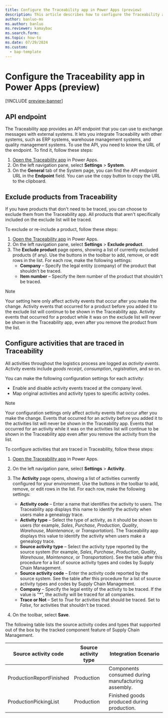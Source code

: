 ```yaml
---
title: Configure the Traceability app in Power Apps (preview)
description: This article describes how to configure the Traceability app in Power Apps
author: banluo-ms
ms.author: banluo
ms.reviewer: kamaybac
ms.search.form: 
ms.topic: how-to
ms.date: 07/29/2024
ms.custom: 
  - bap-template
---
```


# Configure the Traceability app in Power Apps (preview)

[!INCLUDE [preview-banner](~/../shared-content/shared/preview-includes/preview-banner.md)]
<!-- KFM: Preview until further notice -->

## <a name="api-endpoint"></a>API endpoint

The Traceability app provides an API endpoint that you can use to exchange messages with external systems. It lets you integrate Traceability with other systems, such as ERP systems, warehouse management systems, and quality management systems. To use the API, you need to know the URL of the endpoint. To find it, follow these steps:

1. [Open the Traceability app](traceability-app-run.md) in Power Apps.
1. On the left navigation pane, select **Settings** \> **System**.
1. On the **General** tab of the System page, you can find the API endpoint URL in the **Endpoint** field. You can use the copy button to copy the URL to the clipboard.

## Exclude products from Traceability

If you have products that don't need to be traced, you can choose to exclude them from the Traceability app. All products that aren't specifically included on the exclude list will be traced.

To exclude or re-include a product, follow these steps:

1. [Open the Traceability app](traceability-app-run.md) in Power Apps.
1. On the left navigation pane, select **Settings** \> **Exclude product**.
1. The **Exclude product** page opens, showing a list of currently excluded products (if any). Use the buttons in the toolbar to add, remove, or edit rows in the list. For each row, make the following settings:
    - **Company** – Specify the legal entity (company) of the product that shouldn't be traced.
    - **Item number** – Specify the item number of the product that shouldn't be traced.

> [!NOTE]
> Your setting here only affect activity events that occur after you make the change. Activity events that occurred for a product before you added it to the exclude list will continue to be shown in the Traceability app. Activity events that occurred for a product while it was on the exclude list will never be shown in the Traceability app, even after you remove the product from the list.

## Configure activities that are traced in Traceability

All activities throughout the logistics process are logged as *activity events*. Activity events include *goods receipt*, *consumption*, *registration*, and so on.

You can make the following configuration settings for each activity:

- Enable and disable activity events traced at the company level.
- Map original activities and activity types to specific activity codes.

> [!NOTE]
> Your configuration settings only affect activity events that occur after you make the change. Events that occurred for an activity before you added it to the activities list will never be shown in the Traceability app. Events that occurred for an activity while it was on the activities list will continue to be shown in the Traceability app even after you remove the activity from the list.

To configure activities that are traced in Traceability, follow these steps:

1. [Open the Traceability app](traceability-app-run.md) in Power Apps.
1. On the left navigation pane, select **Settings** \> **Activity**.
1. The **Activity** page opens, showing a list of activities currently configured for your environment. Use the buttons in the toolbar to add, remove, or edit rows in the list. For each row, make the following settings:

    - **Activity code** – Enter a name that identifies the activity to users. The Traceability app displays this name to identify the activity when users make a genealogy trace.
    - **Activity type** – Select the type of activity, as it should be shown to users (for example, *Sales*, *Purchase*, *Production*, *Quality*, *Warehouse*, *Maintenance*, or *Transportation*). The Traceability app displays this value to identify the activity when users make a genealogy trace.
    - **Source activity type** – Select the activity type reported by the source system (for example, *Sales*, *Purchase*, *Production*, *Quality*, *Warehouse*, *Maintenance*, or *Transportation*). See the table after this procedure for a list of source activity types and codes by Supply Chain Management.
    - **Source activity code** – Enter the activity code reported by the source system. See the table after this procedure for a list of source activity types and codes by Supply Chain Management.
    - **Company** – Specify the legal entity of the activity to be traced. If the value is "\*", the activity will be traced for all companies.
    - **Trace or Not** – Set to *True* for activities that should be traced. Set to *False*, for activities that shouldn't be traced.

1. On the toolbar, select **Save**.

The following table lists the source activity codes and types that supported out of the box by the tracked component feature of Supply Chain Management.

| Source activity code | Source activity type | Integration Scenario |
|--|--|--|
| ProductionReportFinished | Production | Components consumed during manufacturing assembly. |
| ProductionPickingList | Production | Finished goods produced during production.|
